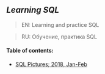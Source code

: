 ## _Learning SQL_

> EN: Learning and practice SQL

> RU: Обучение, практика SQL

#### Table of contents:
+ [SQL Pictures; 2018, Jan-Feb](sqlpics/)

